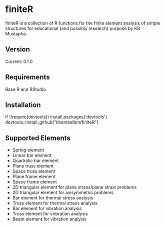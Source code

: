 # finiteR

finiteR is a collection of R functions for the finite element analysis of simple structures for educational (and possibly research) purpose by KB Mustapha.


<h2> Version</h2>
Current: 0.1.0

<h2>Requirements</h2>
Base R and RStudio.

<h2>Installation</h2>
if (!require(devtools)) install.packages('devtools')
devtools::install_github("khameelbm/finiteR")

<h2>Supported Elements</h2>
 <ul style="list-style-type:square">
  <li>Spring element</li>
  <li>Linear bar element</li>
  <li>Quadratic bar element</li>
  <li>Plane truss element</li>
  <li>Space truss element</li>
  <li>Plane frame element</li>
  <li>Space frame element</li>
  <li>2D triangular element for plane stress/plane strain problems</li>
  <li>2D triangular element for axisymmetric problems</li>
  <li>Bar element for thermal stress analysis </li>
  <li>Truss element for thermal stress analysis </li>
  <li>Bar element for vibration analysis </li>
  <li>Truss element for vribration analysis </li>
  <li>Beam element for vibration analysis </li>
</ul>
